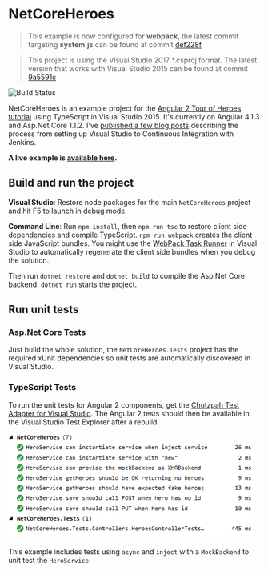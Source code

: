 # NetCoreHeroes

> This example is now configured for **webpack**, the latest commit targeting **system.js** can be found at commit [def228f](https://github.com/GeorgDangl/NetCoreHeroes/tree/cdb988aa40c7ce3dfd019cc8ada199bb7665852b)

> This project is using the Visual Studio 2017 *.csproj format. The latest version that works with Visual Studio 2015 can be found at commit [9a5591c](https://github.com/GeorgDangl/NetCoreHeroes/commit/9a5591c810a0cfe87bb79ddf09dca42b3e96803e)

![Build Status](https://jenkins.dangl.me/buildStatus/icon?job=NetCoreHeroes.Tests)

NetCoreHeroes is an example project for the [Angular 2 Tour of Heroes tutorial](https://angular.io/docs/ts/latest/quickstart.html) using
TypeScript in Visual Studio 2015. It's currently on Angular 4.1.3 and Asp.Net Core 1.1.2.
I've [published a few blog posts](https://blog.dangl.me/archive/netcoreheroes-angular2-with-net-core-in-visual-studio-2015-part-i/) describing the process from setting up Visual Studio to Continuous Integration with Jenkins.

**A live example is [available here](https://netcoreheroes.dangl.me).**

## Build and run the project

**Visual Studio**: Restore node packages for the main `NetCoreHeroes` project and hit F5 to launch in debug mode.

**Command Line**: Run `npm install`, then `npm run tsc` to restore client side dependencies and compile TypeScript.
`npm run webpack` creates the client side JavaScript bundles. You might use the [WebPack Task Runner](https://marketplace.visualstudio.com/items?itemName=MadsKristensen.WebPackTaskRunner)
in Visual Studio to automatically regenerate the client side bundles when you debug the solution.

Then run `dotnet restore` and `dotnet build` to compile the Asp.Net Core backend. `dotnet run` starts the project.

## Run unit tests

### Asp.Net Core Tests

Just build the whole solution, the `NetCoreHeroes.Tests` project has the required xUnit dependencies so unit tests are automatically
discovered in Visual Studio.

### TypeScript Tests

To run the unit tests for Angular 2 components, get the
[Chutzpah Test Adapter for Visual Studio](https://visualstudiogallery.msdn.microsoft.com/f8741f04-bae4-4900-81c7-7c9bfb9ed1fe).
The Angular 2 tests should then be available in the Visual Studio Test Explorer after a rebuild.

![Visual Studio Test Explorer with Anngular 2 Unit Tests](docs/VisualStudioTestExplorer.png)

This example includes tests using `async` and `inject` with a `MockBackend` to unit test the `HeroService`.